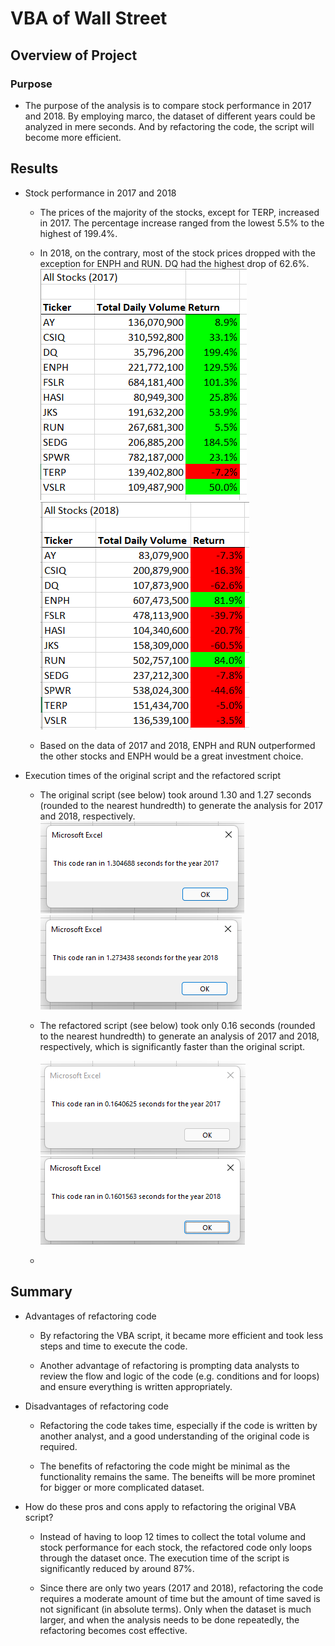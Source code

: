 # VBA of Wall Street

## Overview of Project
### Purpose
-   The purpose of the analysis is to compare stock performance in 2017 and 2018. By employing marco, the dataset of different years could be analyzed in mere seconds.  And by refactoring the code, the script will become more efficient.

## Results
-   Stock performance in 2017 and 2018
    -   The prices of the majority of the stocks, except for TERP, increased in 2017.  The percentage increase ranged from the lowest 5.5% to the highest of 199.4%.

    -   In 2018, on the contrary, most of the stock prices dropped with the exception for ENPH and RUN.  DQ had the highest drop of 62.6%.
        ![Stock_Performance_2017](https://github.com/SzeWingChan/stocks-analysis/blob/main/Resources/Stock_Performance_2017.png)
        ![Stock_Performance_2018](https://github.com/SzeWingChan/stocks-analysis/blob/main/Resources/Stock_Performance_2018.png)


    - 	Based on the data of 2017 and 2018, ENPH and RUN outperformed the other stocks and ENPH would be a great investment choice.

-   Execution times of the original script and the refactored script
    -   The original script (see below) took around 1.30 and 1.27 seconds (rounded to the nearest hundredth) to generate the analysis for 2017 and 2018, respectively.  
        ![VBA_Challenge_2017_Original](https://github.com/SzeWingChan/stocks-analysis/blob/main/Resources/VBA_Challenge_2017_Original.png)
        ![VBA_Challenge_2018_Original](https://github.com/SzeWingChan/stocks-analysis/blob/main/Resources/VBA_Challenge_2018_Original.png)
    -   The refactored script (see below) took only 0.16 seconds (rounded to the nearest hundredth) to generate an analysis of 2017 and 2018, respectively, which is significantly  faster than the original script.

        ![VBA_Challenge_2017](https://github.com/SzeWingChan/stocks-analysis/blob/main/Resources/VBA_Challenge_2017.png)
        ![VBA_Challenge_2018](https://github.com/SzeWingChan/stocks-analysis/blob/main/Resources/VBA_Challenge_2018.png)
    
    -       
## Summary

-   Advantages of refactoring code
    -   By refactoring the VBA script, it became more efficient and took less steps and time to execute the code.

    -   Another advantage of refactoring is prompting data analysts to review the flow and logic of the code (e.g. conditions and for loops) and ensure everything is written appropriately.

-   Disadvantages of refactoring code
    -   Refactoring the code takes time, especially if the code is written by another analyst, and a good understanding of the original code is required.

    -	The benefits of refactoring the code might be minimal as the functionality remains the same.  The beneifts will be more prominet for bigger or more complicated dataset.

- How do these pros and cons apply to refactoring the original VBA script?
    -   Instead of having to loop 12 times to collect the total volume and stock performance for each stock, the refactored code only loops through the dataset once.  The execution time of the script is significantly reduced by around 87%.

    -   Since there are only two years (2017 and 2018), refactoring the code requires a moderate amount of time but the amount of time saved is not significant (in absolute terms).  Only when the dataset is much larger, and when the analysis needs to be done repeatedly, the refactoring becomes cost effective.
